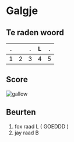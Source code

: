 # Galgje

## Te raden woord

|.||.|L|.|
|-|-|-|-|-|
|1|2|3|4|5|

## Score
![gallow](./images/1.png)

## Beurten
1. fox raad L ( GOEDDD )
2. jay raad B
